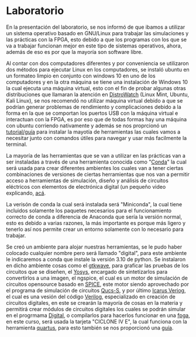 # Laboratorio
En la presentación del laboratorio, se nos informó de que ibamos a utilizar un sistema operativo basado en GNU/Linux para trabajar las simulaciones y las prácticas con la FPGA, esto debido a que los programas con los que se va a trabajar funcionan mejor en este tipo de sistemas operativos, ahora, además de eso es por que la mayoría son software libre.

Al contar con dos computadores diferentes y por conveniencia se utilizaron dos métodos para ejecutar Linux en los computadores, se instaló ubuntu en un formateo limpio en conjunto con windows 10 en uno de los computadores y en la otra máquina se tiene una instalación de Windows 10 la cual ejecuta una máquina virtual, esto con el fin de probar algunas otras distribuciones que llamaran la atención en [DistroWatch](https://distrowatch.com/) (Linux Mint, Ubuntu, Kali Linux), se nos recomendó no utilizar máquina virtual debido a que se podrían generar problemas de rendimiento y complicaciones debido a la forma en la que se comportan los puertos USB con la máquina virtual e interactuan con la FPGA, es por eso que de todas formas hay una máquina con ubuntu corriendo nativamente y además se nos proprcionó un [tutorial/guía](https://github.com/johnnycubides/digital-electronic-1-101/blob/main/installTools/how-install-linux.md) para instalar la mayotía de herramientas las cuales vamos a necesitar junto con comandos útiles para navegar y usar más facilmente la terminal. 

La mayoría de las herramientas que se van a utilizar en las prácticas van a ser instaladas a través de una herramienta conocida como "[Conda](https://www.anaconda.com/download)" la cual será usada para crear diferentes ambientes los cuales van a tener ciertas combinaciones de versiones de ciertas herramientas que nos van a permitir acceso a herramientas de simulación, diseño y análisis de circuitos eléctricos con elementos de electrónica digital (un pequeño video explicando, [acá](https://freelearning.anaconda.cloud/get-started-with-anaconda/19308).

La verisón de conda la cual será instalada será "Miniconda", la cual tiene incluidos solamente los paquetes necesarios para el funcionamiento correcto de conda a diferencia de Anaconda que sería la versión normal, esto es debido a varias razones, la más importante es porque más ligero y tenerlo así nos permite crear un entorno solamente con lo necesario para trabajar. 

Se creó un ambiente para alojar nuestras herramientas, se le pudo haber colocado cualquier nombre pero será llamado "digital", para este ambiente le indicaremos a conda que instale la versión 3.10 de python. Se instalaron en dicho ambiente cosas como el [gtkwave](https://gtkwave.sourceforge.net/), para graficar las pruebas de los circuitos que se diseñen, el [Yosys](https://yosyshq.net/yosys/), encargado de sintetizarlos para convertirlos a una imagen, el ngspice, el cual es un motor de simulación de circuitos opensource basado en [SPICE](https://en.wikipedia.org/wiki/SPICE), este motor siendo aprovechado por el programa de simulación de circuitos [Qucs-S](https://ra3xdh.github.io/), y por último [Icarus Veriog](https://en.wikipedia.org/wiki/Icarus_Verilog), el cual es una vesión del código [Verilog](https://en.wikipedia.org/wiki/Verilog), especializado en creación de circuitos digitales, en este se crearán la mayoría de cosas en la materia y permitirá crear módulos de circuitos digitales los cuales se podrán simular en el progrmama [Digital](https://github.com/hneemann/Digital#readme), o compilarlos para hacerlos funcionar en una [fpga](https://www.akka-technologies.com/fpga/), en este curso, será usada la tarjeta "CICLONE IV E", la cual funciona con la herramienta [quartus](https://www.intel.la/content/www/xl/es/products/details/fpga/development-tools/quartus-prime/resource.html), para esto también se nos proporcionó una [guía](https://github.com/johnnycubides/digital-electronic-1-101/blob/main/installTools/quartus.md).
